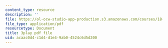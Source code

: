 ```yaml
---
content_type: resource
description: ''
file: https://ol-ocw-studio-app-production.s3.amazonaws.com/courses/18-01sc-single-variable-calculus-fall-2010/acaac0d4c1d4d1e49ab04524c6d5d200_wOHrNt9ScYs.pdf
file_type: application/pdf
resourcetype: Document
title: 3play pdf file
uid: acaac0d4-c1d4-d1e4-9ab0-4524c6d5d200
---
```

